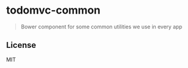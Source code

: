 # todomvc-common

> Bower component for some common utilities we use in every app


## License

MIT
